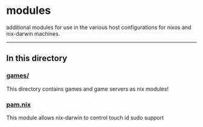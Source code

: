 # modules

additional modules for use in the various host configurations for nixos and nix-darwin machines.

---

## In this directory

### [games/](./games/)

This directory contains games and game servers as nix modules!

### [pam.nix](./pam.nix)

This module allows nix-darwin to control touch id sudo support

